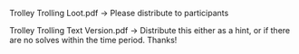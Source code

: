 Trolley Trolling Loot.pdf -> Please distribute to participants


Trolley Trolling Text Version.pdf -> Distribute this either as a hint, or if there are no solves within the time period.
Thanks!
